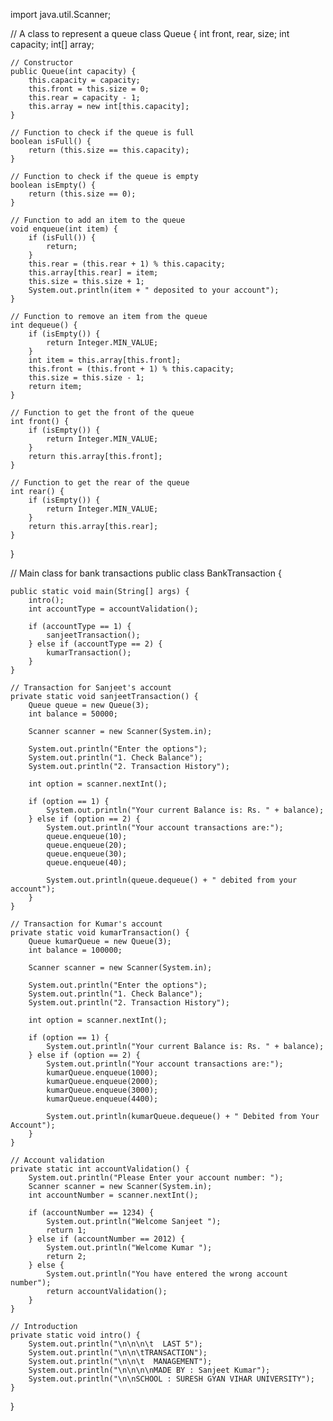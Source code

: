 import java.util.Scanner;

// A class to represent a queue
class Queue {
    int front, rear, size;
    int capacity;
    int[] array;

    // Constructor
    public Queue(int capacity) {
        this.capacity = capacity;
        this.front = this.size = 0;
        this.rear = capacity - 1;
        this.array = new int[this.capacity];
    }

    // Function to check if the queue is full
    boolean isFull() {
        return (this.size == this.capacity);
    }

    // Function to check if the queue is empty
    boolean isEmpty() {
        return (this.size == 0);
    }

    // Function to add an item to the queue
    void enqueue(int item) {
        if (isFull()) {
            return;
        }
        this.rear = (this.rear + 1) % this.capacity;
        this.array[this.rear] = item;
        this.size = this.size + 1;
        System.out.println(item + " deposited to your account");
    }

    // Function to remove an item from the queue
    int dequeue() {
        if (isEmpty()) {
            return Integer.MIN_VALUE;
        }
        int item = this.array[this.front];
        this.front = (this.front + 1) % this.capacity;
        this.size = this.size - 1;
        return item;
    }

    // Function to get the front of the queue
    int front() {
        if (isEmpty()) {
            return Integer.MIN_VALUE;
        }
        return this.array[this.front];
    }

    // Function to get the rear of the queue
    int rear() {
        if (isEmpty()) {
            return Integer.MIN_VALUE;
        }
        return this.array[this.rear];
    }
}

// Main class for bank transactions
public class BankTransaction {

    public static void main(String[] args) {
        intro();
        int accountType = accountValidation();

        if (accountType == 1) {
            sanjeetTransaction();
        } else if (accountType == 2) {
            kumarTransaction();
        }
    }

    // Transaction for Sanjeet's account
    private static void sanjeetTransaction() {
        Queue queue = new Queue(3);
        int balance = 50000;

        Scanner scanner = new Scanner(System.in);

        System.out.println("Enter the options");
        System.out.println("1. Check Balance");
        System.out.println("2. Transaction History");

        int option = scanner.nextInt();

        if (option == 1) {
            System.out.println("Your current Balance is: Rs. " + balance);
        } else if (option == 2) {
            System.out.println("Your account transactions are:");
            queue.enqueue(10);
            queue.enqueue(20);
            queue.enqueue(30);
            queue.enqueue(40);

            System.out.println(queue.dequeue() + " debited from your account");
        }
    }

    // Transaction for Kumar's account
    private static void kumarTransaction() {
        Queue kumarQueue = new Queue(3);
        int balance = 100000;

        Scanner scanner = new Scanner(System.in);

        System.out.println("Enter the options");
        System.out.println("1. Check Balance");
        System.out.println("2. Transaction History");

        int option = scanner.nextInt();

        if (option == 1) {
            System.out.println("Your current Balance is: Rs. " + balance);
        } else if (option == 2) {
            System.out.println("Your account transactions are:");
            kumarQueue.enqueue(1000);
            kumarQueue.enqueue(2000);
            kumarQueue.enqueue(3000);
            kumarQueue.enqueue(4400);

            System.out.println(kumarQueue.dequeue() + " Debited from Your Account");
        }
    }

    // Account validation
    private static int accountValidation() {
        System.out.println("Please Enter your account number: ");
        Scanner scanner = new Scanner(System.in);
        int accountNumber = scanner.nextInt();

        if (accountNumber == 1234) {
            System.out.println("Welcome Sanjeet ");
            return 1;
        } else if (accountNumber == 2012) {
            System.out.println("Welcome Kumar ");
            return 2;
        } else {
            System.out.println("You have entered the wrong account number");
            return accountValidation();
        }
    }

    // Introduction
    private static void intro() {
        System.out.println("\n\n\n\t  LAST 5");
        System.out.println("\n\n\tTRANSACTION");
        System.out.println("\n\n\t  MANAGEMENT");
        System.out.println("\n\n\n\nMADE BY : Sanjeet Kumar");
        System.out.println("\n\nSCHOOL : SURESH GYAN VIHAR UNIVERSITY");
    }
}
